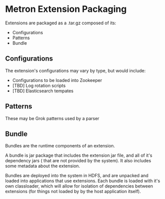 # Metron Extension Packaging



Extensions are packaged as a .tar.gz composed of its:

- Configurations
- Patterns
- Bundle


## Configurations

The extension's configurations may vary by type, but would include:

- Configurations to be loaded into Zookeeper
- [TBD] Log rotation scripts
- [TBD] Elasticsearch tempates

## Patterns

These may be Grok patterns used by a parser

## Bundle

Bundles are the runtime components of an extension.

A bundle is jar package that includes the extension jar file, and all of it's dependency jars ( that are not provided by the system).
It also includes some metadata about the extension.

Bundles are deployed into the system in HDFS, and are unpacked and loaded into applications that use extensions.
Each bundle is loaded with it's own classloader, which will allow for isolation of dependencies between extensions (for things not loaded by
by the host application itself).